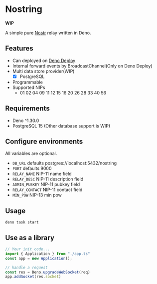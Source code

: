 # Nostring

**WIP**

A simple pure [Nostr](https://github.com/nostr-protocol/nostr) relay written in Deno.

## Features

- Can deployed on [Deno Deploy](https://deno.com/deploy)
- Internal forward events by BroadcastChannel(Only on Deno Deploy)
- Multi data store provider(WIP)
  - [x] PostgreSQL
- Programmable
- Supported NIPs
  - 01 02 04 09 11 12 15 16 20 26 28 33 40 56

## Requirements

- Deno ^1.30.0
- PostgreSQL 15 (Other database support is WIP)

## Configure environments

All variables are optional.

- `DB_URL` defaults postgres://localhost:5432/nostring
- `PORT` defaults 9000
- `RELAY_NAME` NIP-11 name field
- `RELAY_DESC` NIP-11 description field
- `ADMIN_PUBKEY` NIP-11 pubkey field
- `RELAY_CONTACT` NIP-11 contact field
- `MIN_POW` NIP-13 min pow

## Usage

```
deno task start
```

## Use as a library

```ts
// Your init code...
import { Application } from "./app.ts"
const app = new Application();

// handle a request
const res = Deno.upgradeWebSocket(req)
app.addSocket(res.socket)

```

